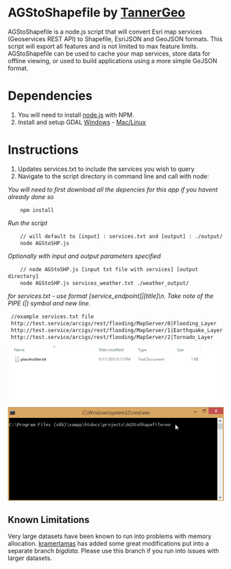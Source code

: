 # AGStoShapefile by [TannerGeo](http://tannergeo.com)

AGStoShapefile is a node.js script that will convert Esri map services (Geoservices REST API) to Shapefile, EsriJSON and GeoJSON formats.  This script will export all features and is not limited to max feature limits.  AGStoShapefile can be used to cache your map services, store data for offline viewing, or used to build applications using a more simple GeJSON format.

# Dependencies
1. You will need to install [node.js](https://nodejs.org/en/) with NPM.
2. Install and setup GDAL [Windows](http://sandbox.idre.ucla.edu/sandbox/tutorials/installing-gdal-for-windows) - [Mac/Linux](https://www.mapbox.com/tilemill/docs/guides/gdal/)

# Instructions
1. Updates services.txt to include the services you wish to query
2. Navigate to the script directory in command line and call with node:

*You will need to first download all the depencies for this app if you havent already done so*

```
    npm install
```

*Run the script*
```
    // will default to [input] : services.txt and [output] : ./output/
    node AGStoSHP.js
```

*Optionally with input and output parameters specified*
```
    // node AGStoSHP.js [input txt file with services] [output directory]
    node AGStoSHP.js services_weather.txt ./weather_output/
```

*for services.txt - use format [service_endpoint]|[title]\n.  Take note of the PIPE (|) symbol and new line.*
```
 //example services.txt file
 http://test.service/arcigs/rest/flooding/MapServer/0|Flooding_Layer
 http://test.service/arcigs/rest/flooding/MapServer/1|Earthquake_Layer
 http://test.service/arcigs/rest/flooding/MapServer/2|Tornado_Layer
```

![screen capture](./screenshot.gif)

## Known Limitations

Very large datasets have been known to run into problems with memory allocation.  [kramertamas](https://github.com/kramertamas) has added some great modifications put into a separate branch *bigdata*.  Please use this branch if you run into issues with larger datasets.

